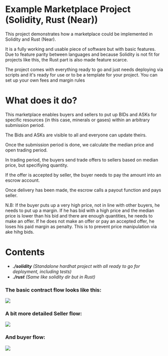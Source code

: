 # Example Marketplace Project (Solidity, Rust (Near))

This project demonstrates how a marketplace could be implemented in Solidity and Rust (Near).

It is a fully working and usable piece of software but with basic features. Due to feature parity between languages and because Solidity is not fit for projects like this, the Rust part is also made feature scarce.

The project comes with everything ready to go and just needs deploying via scripts and it's ready for use or to be a template for your project. You can set up your own fees and margin rules




# What does it do?
This marketplace enables buyers and sellers to put up BIDs and ASKs for specific resources (in this case, minerals or gases) within an arbitrary submission period.

The Bids and ASKs are visible to all and everyone can update theirs.

Once the submission period is done, we calculate the median price and open trading period.

In trading period, the buyers send trade offers to sellers based on median price, but specifiying quantity.

If the offer is accepted by seller, the buyer needs to pay the amount into an escrow account.

Once delivery has been made, the escrow calls a payout function and pays seller.

N.B: If the buyer puts up a very high price, not in line with other buyers, he needs to put up a margin. If he has bid with a high price and the median price is lower than his bid and there are enough quantities, he needs to make an offer. If he does not make an offer or pay an accepted offer, he loses his paid margin as penalty. This is to prevent price manipulation via ake hihg bids.
# Contents
- ***./solidity*** *(Standalone hardhat project with all ready to go for deployment, including tests)*
- ***./rust*** *(Same like solidity dir but in Rust)*


### The basic contract flow looks like this:

<img src="https://static.swimlanes.io/6b89a563edb664dade74e99ea0109761.png"/>

### A bit more detailed Seller flow:


<img src="https://static.swimlanes.io/ebda7711da0c2deee5a91923e34433d2.png"/>

### And buyer flow:
<img src="https://static.swimlanes.io/b695016110763e8d81cf64f06399f85d.png"/>